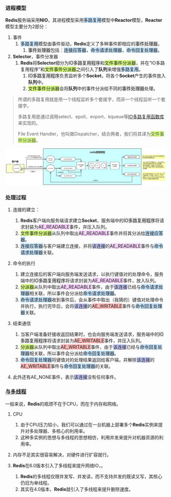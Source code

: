 ### 进程模型

**Redis**服务端采用**NIO**，其进程模型采用<span style=background:#c2e2ff>多路复用</span>模型中**Reactor**模型，**Reactor**模型主要分为2部分：

1. 事件
   1. <span style=background:#c2e2ff>多路复用</span>模型由事件驱动，**Redis**定义了多种事件即相应的<span style=background:#e6e6e6>事件处理器</span>。
      1. <span style=background:#e6e6e6>事件处理器</span>包括：<span style=background:#c2e2ff>连接应答器</span>，<span style=background:#c2e2ff>命令请求处理器</span>，<span style=background:#c2e2ff>命令回复处理器</span>。
2. **Selector**，事件分发器
   1. **Redis**将**Selector**细分为<span style=background:#e6e6e6>IO多路复用程序</span>和<span style=background:#d4fe7f>文件事件分派器</span>，并在“IO多路复用程序”和<span style=background:#d4fe7f>文件事件分派器</span>之间引入了**队列**来增强<span style=background:#c2e2ff>多路复用</span>。
      1. <span style=background:#e6e6e6>IO多路复用程序</span>负责监听多个**Socket**，将各个**Socket**产生的事件放入**队列**中。
      2. <span style=background:#d4fe7f>文件事件分派器</span>会将**队列**中的事件分派给不同的<span style=background:#e6e6e6>事件处理器</span>处理。

> 所谓的多路复用就是用一个线程监听多个套接字，而非一个线程监听一个套接字。
>
> 多路复用是通过调用select、epoll、evport、kqueue等[IO多路复用函数库](https://juejin.cn/post/6844903954917097486#heading-5)来实现的。
>
> File Event Handler，也叫做Dispatcher，结合两者，我们将其译为<span style=background:#d4fe7f>文件事件分派器</span>。

![0](../images/8/redis-process-model.png)



### 处理过程

1. 连接的建立：

   1. **Redis**客户端向服务端请求建立**Socket**，服务端中的<span style=background:#e6e6e6>IO多路复用程序</span>将请求封装为<span style=background:#f8d2ff>AE_READABLE</span>事件，并压入队列。
   2. <span style=background:#d4fe7f>文件事件分派器</span>从队列中取出<span style=background:#f8d2ff>AE_READABLE</span>事件并将其分派给<span style=background:#c2e2ff>连接应答器</span>。
   3. <span style=background:#c2e2ff>连接应答器</span>与客户端建立连接，并将<span style=background:#c9ccff>该连接</span>的<span style=background:#f8d2ff>AE_READABLE</span>事件与<span style=background:#c2e2ff>命令请求处理器</span>关联。

2. 命令的执行

   1. 建立连接后的客户端向服务端发送请求，以执行键值对的处理命令，服务端中的<span style=background:#e6e6e6>IO多路复用程序</span>将请求封装为<span style=background:#f8d2ff>AE_READABLE</span>事件，放入队列。
   2. <span style=background:#d4fe7f>分派器</span>从队列中取出<span style=background:#f8d2ff>AE_READABLE</span>事件，由于<span style=background:#c9ccff>该连接</span>已经与<span style=background:#c2e2ff>命令请求处理器</span>相关联，所以事件会分派给<span style=background:#c2e2ff>命令请求处理器</span>。
   3. <span style=background:#c2e2ff>命令请求处理器</span>收到事件后，会从事件中取出（我猜的）键值对处理命令并执行，执行完毕后，会将<span style=background:#c9ccff>该连接</span>的<span style=background:#ffb8b8>AE_WRITABLE</span>事件与<span style=background:#c2e2ff>命令回复处理器</span>关联。

3. 结束通信

   1. 当客户端准备好接收返回结果时，也会向服务端发送请求，服务端中的<span style=background:#e6e6e6>IO多路复用程序</span>将请求封装为<span style=background:#ffb8b8>AE_WRITABLE</span>事件，并压入队列。
   2. <span style=background:#d4fe7f>分派器</span>从队列中取出<span style=background:#ffb8b8>AE_WRITABLE</span>事件，由于<span style=background:#c9ccff>该连接</span>已经与<span style=background:#c2e2ff>命令回复处理器</span>相关联，所以事件会分派给<span style=background:#c2e2ff>命令回复处理器</span>。
   3. <span style=background:#c2e2ff>命令回复处理器</span>将键值对的处理结果返回给客户端，并解除<span style=background:#c9ccff>该连接</span>的<span style=background:#ffb8b8>AE_WRITABLE</span>事件与<span style=background:#c2e2ff>命令回复处理器</span>的关联。

7. 此外还有AE_NONE事件，表示<span style=background:#c9ccff>该连接</span>没有任何事件。



### [与多线程](https://www.cnblogs.com/gz666666/p/12901507.html)

一般来说，**Redis**的瓶颈不在于CPU，而在于内存和网络。

1. CPU

   1. 由于CPU压力较小，我们可以通过在一台机器上部署多个**Redis**实例来提升对多处理器、多核心的利用率。
   2. 这种多实例的思想与多线程的思想相仿，利用并发来提升对机器资源的利用率。

3. 内存不足其实很容易解决，对硬件进行扩容就行。

3. **Redis**在6.0版本引入了多线程来提升网络IO，。
   1. **Redis**的多线程仅限并发写、并发读，而不支持并发的既读又写，其核心仍旧为单线程。
   2. 其实在4.0版本，**Redis**就引入了多线程来提升删除速度。

